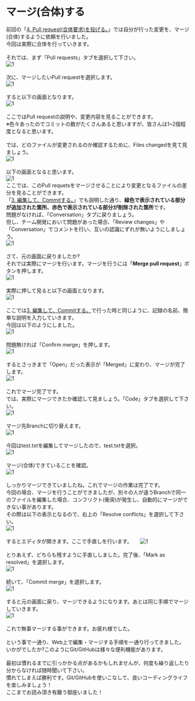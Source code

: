 # マージ(合体)する
前回の「[4. Pull request(合体要求)を投げる。](https://github.com/ElectronicsDesign/Welcome/blob/master/manual/4.md)」では自分が行った変更を、マージ(合体)するように依頼を行いました。  
今回は実際に合体を行っていきます。  
<br />
それでは、まず「Pull requests」タブを選択して下さい。  
![1](https://github.com/ElectronicsDesign/Welcome/blob/photo-up/img/mr1.png?raw=true "1")  
<br />
次に、マージしたいPull requestを選択します。  
![1](https://github.com/ElectronicsDesign/Welcome/blob/photo-up/img/mr2.png?raw=true "1")  
<br />
すると以下の画面となります。  
![1](https://github.com/ElectronicsDesign/Welcome/blob/photo-up/img/mr3.png?raw=true "1")  
<br />
ここではPull requestの説明や、変更内容を見ることができます。  
※色々あったのでコミットの数がたくさんあると思いますが、皆さんは1~2個程度となると思います。  
<br />
では、どのファイルが変更されるのか確認するために、Files changedを見て見ましょう。  
![1](https://github.com/ElectronicsDesign/Welcome/blob/photo-up/img/mr4.png?raw=true "1")  
<br />
以下の画面となると思います。  
![1](https://github.com/ElectronicsDesign/Welcome/blob/photo-up/img/mr5.png?raw=true "1")
<br />
ここでは、このPull requetsをマージさせることにより変更となるファイルの差分を見ることができます。  
「[3. 編集して、Commitする。](https://github.com/ElectronicsDesign/Welcome/blob/master/manual/3.md)」でも説明した通り、**緑色で表示されている部分が追加された箇所、赤色で表示されている部分が削除された箇所**です。  
問題がなければ、「Conversation」タブに戻りましょう。  
但し、チーム開発において問題があった場合、「Review changes」や「Conversation」でコメントを行い、互いの認識にずれが無いようにしましょう。  
![1](https://github.com/ElectronicsDesign/Welcome/blob/photo-up/img/mr6.png?raw=true "1")  
<br />
さて、元の画面に戻りましたか?  
それでは実際にマージを行います。マージを行うには「**Merge pull request**」ボタンを押します。  
![1](https://github.com/ElectronicsDesign/Welcome/blob/photo-up/img/mr7.png?raw=true "1")  
<br />
実際に押して見ると以下の画面となります。  
![1](https://github.com/ElectronicsDesign/Welcome/blob/photo-up/img/mr8.png?raw=true "1")  
<br />
ここでは[3. 編集して、Commitする。](https://github.com/ElectronicsDesign/Welcome/blob/master/manual/3.md)で行った時と同じように、記録の名前、簡単な説明を入力していきます。  
今回は以下のようにしました。  
![1](https://github.com/ElectronicsDesign/Welcome/blob/photo-up/img/mr9.png?raw=true "1")  
<br />
問題無ければ「Confirm merge」を押します。  
![1](https://github.com/ElectronicsDesign/Welcome/blob/photo-up/img/mr10.png?raw=true "1")  
<br />
するとさっきまで「Open」だった表示が「Merged」に変わり、マージが完了します。  
![1](https://github.com/ElectronicsDesign/Welcome/blob/photo-up/img/mr11.png?raw=true "1")  
<br />
これでマージ完了です。  
では、実際にマージできたか確認して見ましょう。「Code」タブを選択して下さい。  
![1](https://github.com/ElectronicsDesign/Welcome/blob/photo-up/img/mr12.png?raw=true "1")  
<br />
マージ先Branchに切り替えます。  
![1](https://github.com/ElectronicsDesign/Welcome/blob/photo-up/img/mr13.png?raw=true "1")  
<br />
今回はtest.txtを編集してマージしたので、test.txtを選択。  
![1](https://github.com/ElectronicsDesign/Welcome/blob/photo-up/img/mr14.png?raw=true "1")  
<br />
マージ(合体)できていることを確認。  
![1](https://github.com/ElectronicsDesign/Welcome/blob/photo-up/img/mr15.png?raw=true "1")  
<br />
しっかりマージできていましたね。これでマージの作業は完了です。  
今回の場合、マージを行うことができましたが、別々の人が違うBranchで同一のファイルを編集した場合、コンフリクト(衝突)が発生し、自動的にマージができない事があります。  
その際は以下の表示となるので、右上の「Resolve conflicts」を選択して下さい。  
![1](https://github.com/ElectronicsDesign/Welcome/blob/photo-up/img/mr16.png?raw=true "1")  
<br />
するとエディタが開きます。ここで手直しを行います。 　
![1](https://github.com/ElectronicsDesign/Welcome/blob/photo-up/img/mr17.png?raw=true "1")  
<br />
とりあえず、どちらも残すように手直ししました。完了後、「Mark as resolved」を選択します。  
![1](https://github.com/ElectronicsDesign/Welcome/blob/photo-up/img/mr18.png?raw=true "1")  
<br />
続いて、「Commit merge」を選択します。  
![1](https://github.com/ElectronicsDesign/Welcome/blob/photo-up/img/mr19.png?raw=true "1")  
<br />
すると元の画面に戻り、マージできるようになります。あとは同じ手順でマージしていきます。  
![1](https://github.com/ElectronicsDesign/Welcome/blob/photo-up/img/mr20.png?raw=true "1")  
<br />
これで無事マージする事ができます。お疲れ様でした。  
<br />
という事で一通り、Web上で編集・マージする手順を一通り行ってきました。  
いかがでしたか?このようにGit/GitHubは様々な便利機能があります。  
<br />
最初は慣れるまでに引っかかる点があるかもしれませんが、何度も繰り返したり分からなければ随時聞いて下さい。  
慣れてしまえば勝利です。Git/GitHubを使いこなして、良いコーディングライフを楽しみましょう！  
ここまでお読み頂き有難う御座いました！

